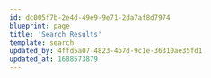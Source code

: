 ```yaml
---
id: dc005f7b-2e4d-49e9-9e71-2da7af8d7974
blueprint: page
title: 'Search Results'
template: search
updated_by: 4ffd5a07-4823-4b7d-9c1e-36310ae35fd1
updated_at: 1688573879
---
```

